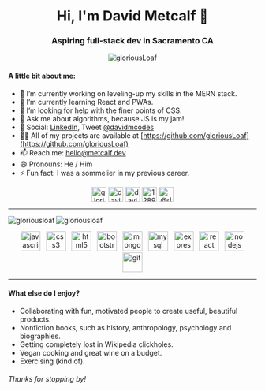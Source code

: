 <h1 align="center">Hi, I'm David Metcalf 👋</h1>
<h3 align="center">Aspiring full-stack dev in Sacramento CA</h3>

<p align="center"> <img src="https://komarev.com/ghpvc/?username=gloriousLoaf" alt="gloriousLoaf" /> </p>

#### A little bit about me:

* 🔭 I’m currently working on leveling-up my skills in the MERN stack.
* 🌱 I’m currently learning React and PWAs.
* 🤔 I’m looking for help with the finer points of CSS.
* 💬 Ask me about algorithms, because JS is my jam!
* 🤳 Social: [LinkedIn](https://www.linkedin.com/in/david-metcalf-codes), Tweet [@davidmcodes](https://twitter.com/davidmcodes)
* 👨‍💻 All of my projects are available at [https://github.com/gloriousLoaf](https://github.com/gloriousLoaf)
* 📫 Reach me: [hello@metcalf.dev](mailto:hello@metcalf.dev)
* 😄 Pronouns: He / Him
* ⚡ Fun fact: I was a sommelier in my previous career.


<p align="center">
<a href="https://dev.to/gloriousloaf" target="blank"><img align="center" src="https://cdn.jsdelivr.net/npm/simple-icons@3.0.1/icons/dev-dot-to.svg" alt="gloriousloaf" height="30" width="30" /></a>
<a href="https://twitter.com/davidmcodes" target="blank"><img align="center" src="https://cdn.jsdelivr.net/npm/simple-icons@3.0.1/icons/twitter.svg" alt="davidmcodes" height="30" width="30" /></a>
<a href="https://linkedin.com/in/david-metcalf-codes" target="blank"><img align="center" src="https://cdn.jsdelivr.net/npm/simple-icons@3.0.1/icons/linkedin.svg" alt="david-metcalf-codes" height="30" width="30" /></a>
<a href="https://stackoverflow.com/users/12894082" target="blank"><img align="center" src="https://cdn.jsdelivr.net/npm/simple-icons@3.0.1/icons/stackoverflow.svg" alt="12894082" height="30" width="30" /></a>
<a href="https://medium.com/@davidmetcalfcodes" target="blank"><img align="center" src="https://cdn.jsdelivr.net/npm/simple-icons@3.0.1/icons/medium.svg" alt="@davidmetcalfcodes" height="30" width="30" /></a>
</p>

***

<p><img align="center" src="https://github-readme-stats.vercel.app/api?username=gloriousloaf&show_icons=true" alt="gloriousloaf" />
<img align="left" src="https://github-readme-stats.vercel.app/api/top-langs/?username=gloriousloaf&layout=compact&hide=html" alt="gloriousloaf" /></p>

<p align="center">&nbsp;&nbsp;&nbsp;<img src="https://devicons.github.io/devicon/devicon.git/icons/javascript/javascript-original.svg" alt="javascript" width="40" height="40"/>&nbsp;&nbsp;&nbsp;<img src="https://devicons.github.io/devicon/devicon.git/icons/css3/css3-original-wordmark.svg" alt="css3" width="40" height="40"/>&nbsp;&nbsp;&nbsp;<img src="https://devicons.github.io/devicon/devicon.git/icons/html5/html5-original-wordmark.svg" alt="html5" width="40" height="40"/>&nbsp;&nbsp;&nbsp;<img src="https://devicons.github.io/devicon/devicon.git/icons/bootstrap/bootstrap-plain.svg" alt="bootstrap" width="40" height="40"/>&nbsp;&nbsp;&nbsp;<img src="https://devicons.github.io/devicon/devicon.git/icons/mongodb/mongodb-original-wordmark.svg" alt="mongodb" width="40" height="40"/>&nbsp;&nbsp;&nbsp;<img src="https://devicons.github.io/devicon/devicon.git/icons/mysql/mysql-original-wordmark.svg" alt="mysql" width="40" height="40"/>&nbsp;&nbsp;&nbsp;<img src="https://devicons.github.io/devicon/devicon.git/icons/express/express-original-wordmark.svg" alt="express" width="40" height="40"/>&nbsp;&nbsp;&nbsp;<img src="https://devicons.github.io/devicon/devicon.git/icons/react/react-original-wordmark.svg" alt="react" width="40" height="40"/>&nbsp;&nbsp;&nbsp;<img src="https://devicons.github.io/devicon/devicon.git/icons/nodejs/nodejs-original-wordmark.svg" alt="nodejs" width="40" height="40"/>&nbsp;&nbsp;&nbsp;<img src="https://www.vectorlogo.zone/logos/git-scm/git-scm-icon.svg" alt="git" width="40" height="40"/> 

***


#### What else do I enjoy?

* Collaborating with fun, motivated people to create useful, beautiful products.
* Nonfiction books, such as history, anthropology, psychology and biographies.
* Getting completely lost in Wikipedia clickholes.
* Vegan cooking and great wine on a budget.
* Exercising (kind of).

###### Thanks for stopping by!
